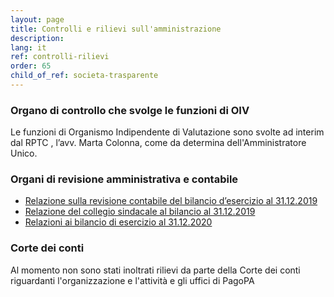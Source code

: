 ```yaml
---
layout: page
title: Controlli e rilievi sull'amministrazione
description: 
lang: it
ref: controlli-rilievi
order: 65
child_of_ref: societa-trasparente
---
```


### Organo di controllo che svolge le funzioni di OIV
Le funzioni di Organismo Indipendente di Valutazione sono svolte ad interim dal RPTC , l’avv. Marta Colonna, come da determina dell'Amministratore Unico.

### Organi di revisione amministrativa e contabile
* [Relazione sulla revisione contabile del bilancio d’esercizio al 31.12.2019](./relazione_revisione_bilancio_31-12-2019.pdf)
* [Relazione del collegio sindacale al bilancio al 31.12.2019](./relazione_CS_bilancio_31-12-2019.pdf)
* [Relazioni ai bilancio di esercizio al 31.12.2020](/it/pagopa-spa/societa-trasparente/bilanci/)

### Corte dei conti
Al momento non sono stati inoltrati rilievi da parte della Corte dei conti riguardanti l'organizzazione e l'attività e gli uffici di PagoPA